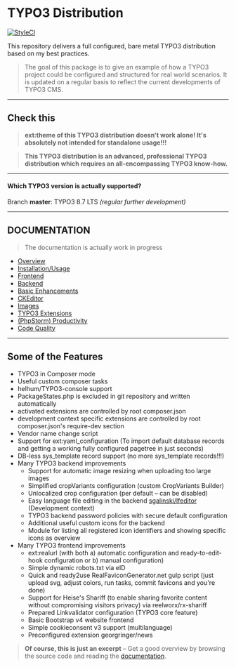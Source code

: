 # TYPO3 Distribution

[![StyleCI](https://styleci.io/repos/66637769/shield?branch=master)](https://styleci.io/repos/66637769/)

This repository delivers a full configured, bare metal TYPO3
distribution based on my best practices.

> The goal of this package is to give an example of how a TYPO3 project
> could be configured and structured for real world scenarios. It is
> updated on a regular basis to reflect the current developments of
> TYPO3 CMS.

---

## Check this

> **ext:theme of this TYPO3 distribution doesn't work alone! It's
> absolutely not intended for standalone usage!!!**

> **This TYPO3 distribution is an advanced, professional TYPO3
> distribution which requires an all-encompassing TYPO3 know-how.**

---

#### Which TYPO3 version is actually supported?

Branch **master**: TYPO3 8.7 LTS *(regular further development)*

---

## DOCUMENTATION

> The documentation is actually work in progress

- [Overview](app/web/typo3conf/ext/theme/Documentation/Markdown/Index.md)
- [Installation/Usage](app/web/typo3conf/ext/theme/Documentation/Markdown/Installation/Index.md)
- [Frontend](app/web/typo3conf/ext/theme/Documentation/Markdown/Frontend/Index.md)
- [Backend](app/web/typo3conf/ext/theme/Documentation/Markdown/Backend/Index.md)
- [Basic Enhancements](app/web/typo3conf/ext/theme/Documentation/Markdown/BasicEnhancements/Index.md)
- [CKEditor](app/web/typo3conf/ext/theme/Documentation/Markdown/CKEditor/Index.md)
- [Images](app/web/typo3conf/ext/theme/Documentation/Markdown/Images/Index.md)
- [TYPO3 Extensions](app/web/typo3conf/ext/theme/Documentation/Markdown/Extensions/Index.md)
- [(PhpStorm) Productivity](app/web/typo3conf/ext/theme/Documentation/Markdown/PhpStorm/Index.md)
- [Code Quality](app/web/typo3conf/ext/theme/Documentation/Markdown/CodeQuality/Index.md)


---

## Some of the Features

* TYPO3 in Composer mode
* Useful custom composer tasks
* helhum/TYPO3-console support
* PackageStates.php is excluded in git repository and written
  automatically
* activated extensions are controlled by root composer.json
* development context specific extensions are controlled by root
  composer.json's require-dev section
* Vendor name change script
* Support for ext:yaml_configuration (To import default database records
  and getting a working fully configured pagetree in just seconds)
* DB-less sys_template record support (no more sys_template records!!!)
* Many TYPO3 backend improvements
  * Support for automatic image resizing when uploading too large images
  * Simplified cropVariants configuration (custom CropVariants Builder)
  * Unlocalized crop configuration (per default – can be disabled)
  * Easy language file editing in the backend
    [sgalinski/lfeditor](https://packagist.org/packages/sgalinski/lfeditor)
    (Development context)
  * TYPO3 backend password policies with secure default configuration
  * Additional useful custom icons for the backend
  * Module for listing all registered icon identifiers and showing
    specific icons as overview
* Many TYPO3 frontend improvements
  * ext:realurl (with both a) automatic configuration and
    ready-to-edit-hook configuration or b) manual configuration)
  * Simple dynamic robots.txt via eID
  * Quick and ready2use RealFaviconGenerator.net gulp script (just
    upload svg, adjust colors, run tasks, commit favicons and you're
    done)
  * Support for Heise's Shariff (to enable sharing favorite content
    without compromising visitors privacy) via reelworx/rx-shariff
  * Prepared Linkvalidator configuration (TYPO3 core feature)
  * Basic Bootstrap v4 website frontend
  * Simple cookieconsent v3 support (multilanguage)
  * Preconfigured extension georgringer/news

> **Of course, this is just an excerpt** – Get a good overview by
> browsing the source code and reading the
> [documentation](app/web/typo3conf/ext/theme/Documentation/Markdown/Index.md).


